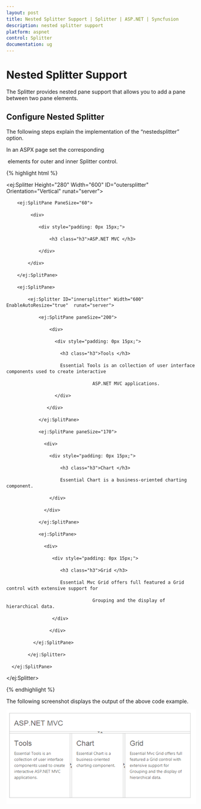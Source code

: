 ```yaml
---
layout: post
title: Nested Splitter Support | Splitter | ASP.NET | Syncfusion
description: nested splitter support
platform: aspnet
control: Splitter
documentation: ug
---
```


# Nested Splitter Support

The Splitter provides nested pane support that allows you to add a pane between two pane elements.

## Configure Nested Splitter

The following steps explain the implementation of the “nestedsplitter” option.

In an ASPX page set the corresponding <div> elements for outer and inner Splitter control.

{% highlight html %}

<ej:Splitter Height="280" Width="600" ID="outersplitter"  Orientation="Vertical" runat="server">

        <ej:SplitPane PaneSize="60">

             <div>

                <div style="padding: 0px 15px;">

                    <h3 class="h3">ASP.NET MVC </h3>

                </div>

            </div>

        </ej:SplitPane>

        <ej:SplitPane>

            <ej:Splitter ID="innersplitter" Width="600" EnableAutoResize="true"  runat="server">

                <ej:SplitPane paneSize="200">

                    <div>

                      <div style="padding: 0px 15px;">

                        <h3 class="h3">Tools </h3>

                        Essential Tools is an collection of user interface components used to create interactive

                                    ASP.NET MVC applications.

                      </div>

                   </div>

                </ej:SplitPane>

                <ej:SplitPane paneSize="170">

                  <div>

                    <div style="padding: 0px 15px;">

                        <h3 class="h3">Chart </h3>

                        Essential Chart is a business-oriented charting component.

                    </div>

                  </div>

                </ej:SplitPane>

                <ej:SplitPane>

                  <div>

                     <div style="padding: 0px 15px;">

                        <h3 class="h3">Grid </h3>

                        Essential Mvc Grid offers full featured a Grid control with extensive support for

                                    Grouping and the display of hierarchical data.

                     </div>

                    </div>

              </ej:SplitPane>

            </ej:Splitter>

      </ej:SplitPane>

</ej:Splitter>

{% endhighlight %}



The following screenshot displays the output of the above code example.





 ![](Nested-Splitter-Support_images/Nested-Splitter-Support_img1.png)



